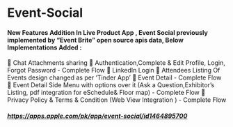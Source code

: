 # Event-Social

#### New Features Addition In Live Product App , Event Social previously implemented by “Event Brite” open source apis data, Below Implementations Added :

 Chat Attachments sharing
 Authentication,Complete & Edit Profile, Login, Forgot Password - Complete Flow
 LinkedIn Login
 Attendees Listing Of Events design changed as per ‘Tinder App’  Event Detail - Complete Flow 
 Event Detail Side Menu with options over it (Ask a Question,Exhibitor’s Listing, pdf integration for 
eSchedule& Floor map) - Complete Flow
 Privacy Policy & Terms & Condition (Web View Integration ) - Complete Flow

##### https://apps.apple.com/pk/app/event-social/id1464895700
